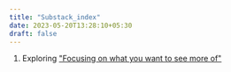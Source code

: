 ```yaml
---
title: "Substack_index"
date: 2023-05-20T13:28:10+05:30
draft: false
---
```


1. Exploring ["Focusing on what you want to see more of"](https://dejavucoder.substack.com/p/focusing-on-focus-on-what-you-want)
